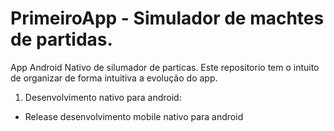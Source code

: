 # PrimeiroApp - Simulador de machtes de partidas.
App Android Nativo de silumador de particas.
Este repositorio tem o intuito de organizar de forma intuitiva a evolução do app.

1. Desenvolvimento nativo para android:
- Release desenvolvimento mobile nativo para android
